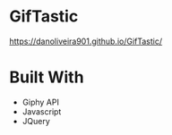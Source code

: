 # GifTastic
https://danoliveira901.github.io/GifTastic/

# Built With
* Giphy API
* Javascript
* JQuery


